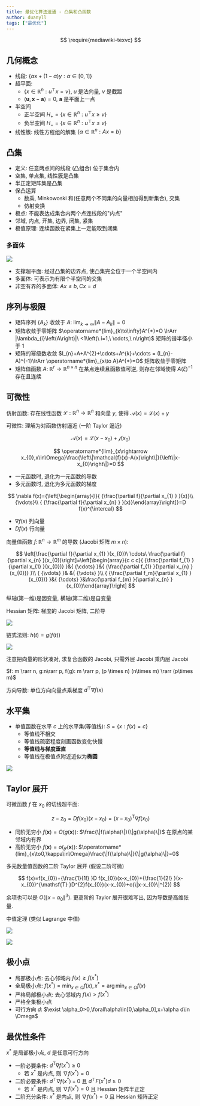 ```yaml
---
title: 最优化算法速通 - 凸集和凸函数
author: duanyll
tags: ["最优化"]
---
```


$$
\require{mediawiki-texvc}
$$

## 几何概念

- 线段: $\{\alpha x+(1-\alpha)y:\alpha\in[0,1]\}$
- 超平面:
  - $\{x\in\mathbb{R}^{n}:u^{\top}x=v\}$, $u$ 是法向量, $v$ 是截距
  - $\langle{\boldsymbol{u} },{\boldsymbol{x} }-{\boldsymbol{a} }\rangle=0$, $\boldsymbol{a}$ 是平面上一点
- 半空间
  - 正半空间 $H_{+}=\{x\in\mathbb{R}^{n}:u^{\top}x\geqslant v\}$
  - 负半空间 $H_{-}=\{x\in\mathbb{R}^{n}:u^{\top}x\leqslant v\}$
- 线性簇: 线性方程组的解集 $\{\alpha\in\mathbb{R}^{n}:A x=b\}$

## 凸集

- 定义: 任意两点间的线段 (凸组合) 位于集合内
- 空集, 单点集, 线性簇是凸集
- 半正定矩阵集是凸集
- 保凸运算
  - 数乘, Minkowoski 和(任意两个不同集的向量相加得到新集合), 交集
  - 仿射变换
- 极点: 不能表达成集合内两个点连线段的"内点"
- 邻域, 内点, 开集, 边界, 闭集, 紧集
- 极值原理: 连续函数在紧集上一定能取到闭集

### 多面体

![](https://cdn.duanyll.com/img/2022-12-03-19-57-30.png)

- 支撑超平面: 经过凸集的边界点, 使凸集完全位于一个半空间内
- 多面体: 可表示为有限个半空间的交集
- 非空有界的多面体: $Ax\leq b, Cx=d$

## 序列与极限

- 矩阵序列 $\{A_k\}$ 收敛于 $A$: $\operatorname*{lim}_{k\to\infty}\|A-A_{k}\|=0$
- 矩阵收敛于零矩阵 $\operatorname*{lim}_{k\to\infty}A^{*}=O \lrArr |\lambda_{i}\left(A\right)|\ <1\left(\ i=1,\ \cdots,\ n\right)$ 矩阵的谱半径小于 1
- 矩阵的幂级数收敛 $I_{n}+A+A^{2}+\cdots+A^{k}+\cdots = (I_{n}-A)^{-1}\lrArr \operatorname*{lim}_{x\to A}A^{*}=O$ 矩阵收敛于零矩阵
- 矩阵值函数 $A:\;{\mathbb{R} }^{r}\longrightarrow{\mathbb{R} }^{n\times n}$ 在某点连续且函数值可逆, 则存在邻域使得 $A\left(\xi\right)^{-1}$ 存在且连续

## 可微性

仿射函数: 存在线性函数 $\mathcal{L}:\mathbb{R}^{n}\to\mathbb{R}^{n}$ 和向量 $y$, 使得 ${\mathcal{A} }(x)={\mathcal{L} }(x)+y$

可微性: 理解为对函数仿射逼近 (一阶 Taylor 逼近)

$$
\mathcal{A}(x)=\mathcal{L}(x-x_{0})+\mathcal{f}(x_{0})
$$

$$
\operatorname*{lim}_{x\rightarrow x_{0},x\in\Omega}\frac{\left\|\mathcal{f}(x)-A(x)\right\|}{\left\|x-x_{0}\right\|}=0
$$

- 一元函数时, 退化为一元函数的导数
- 多元函数时, 退化为多元函数的梯度

$$
\nabla f(x)={\left[\begin{array}{l}{ {\frac{\partial f}{\partial x_{1} } }(x)}\\ {\vdots}\\ { {\frac{\partial f}{\partial x_{n} } }(x)}\end{array}\right]}=D f(x)^{\intercal}
$$

- $\nabla f(x)$ 列向量
- $Df(x)$ 行向量

向量值函数 $f\colon\mathbb{R}^{n}\to\mathbb{R}^{m}$ 的导数 (Jacobi 矩阵 $m\times n$):

$$
\left[\frac{\partial f}{\partial x_{1} }(x_{0})\ \cdots\ \frac{\partial f}{\partial x_{n} }(x_{0})\right]=\left[\begin{array}{c c c}{ {\frac{\partial f_{1} }{\partial x_{1} }(x_{0})} }&{ {\cdots} }&{ {\frac{\partial f_{1} }{\partial x_{n} }(x_{0})} }\\ { {\vdots} }& &{ {\vdots} }\\ { {\frac{\partial f_m}{\partial x_{1} }(x_{0})} }&{ {\cdots} }&\frac{\partial f_{m} }{\partial x_{n} }(x_{0})\end{array}\right]
$$

纵轴(第一维)是因变量, 横轴(第二维)是自变量

Hessian 矩阵: 梯度的 Jacobi 矩阵, 二阶导

![](https://cdn.duanyll.com/img/2022-12-03-20-28-07.png)

链式法则: $h(t)=g(f(t))$

![](https://cdn.duanyll.com/img/2022-12-03-20-35-13.png)

注意把向量的形状凑对, 求复合函数的 Jacobi, 只需外层 Jacobi 乘内层 Jacobi

$f: m \rarr n, g:n\rarr p, f(g): m \rarr p, (p \times n) (n\times m) \rarr (p\times m)$

方向导数: 单位方向向量点乘梯度 $d^{\top}\nabla f(x)$

## 水平集

- 单值函数在水平 $c$ 上的水平集(等值线): $S=\{x:f(x)=c\}$
  - 等值线不相交
  - 等值线疏密程度刻画函数变化快慢
  - **等值线与梯度垂直**
  - 等值线在极值点附近近似为**椭圆**

![](https://cdn.duanyll.com/img/2022-12-03-20-49-57.png)

## Taylor 展开

可微函数 $f$ 在 $x_0$ 的切线超平面: 

$$
z-z_{0}=D f(x_{0})(x-x_{0})=(x-x_{0})^{\mathsf{T} }\nabla f(x_{0})
$$

- 同阶无穷小 $f({\boldsymbol{x} })=O(g({\boldsymbol{x} }))$: $\frac{\|f(\alpha)\|}{\|g(\alpha)\|}$ 在原点的某邻域内有界
- 高阶无穷小 $f({\boldsymbol{x} })=o\left({\mathcal{g} }({\boldsymbol{x} })\right)$: $\operatorname*{lim}_{x\to0,\kappa\in\Omega}\frac{\|f(\alpha)\|}{\|g(\alpha)\|}=0$

多元数量值函数的二阶 Taylor 展开 (假设二阶可微)

$$
f(x)=f(x_{0})+{\frac{1}{1!} }D f(x_{0})(x-x_{0})+{\frac{1}{2!} }(x-x_{0})^{\mathsf{T} }D^{2}f(x_{0})(x-x_{0})+o(\|x-x_{0}\|^{2})
$$

余项也可以是 $O(\|x-\alpha_{0}\|^{3})$. 更高阶的 Taylor 展开很难写出, 因为导数是高维张量.

中值定理 (类似 Lagrange 中值)

![](https://cdn.duanyll.com/img/2022-12-03-21-04-26.png)

![](https://cdn.duanyll.com/img/2022-12-03-21-05-57.png)

## 极小点

- 局部极小点: 去心邻域内 $f(x)\geqslant f(x^{*})$
- 全局极小点: $f(x^*)=\min_{x\in\Omega}f(x), x^*=\arg\min_{x\in\Omega}f(x)$
- 严格局部极小点: 去心邻域内 $f(x)> f(x^{*})$
- 严格全集极小点
- 可行方向 $d$: $\exist \alpha_0>0,\forall\alpha\in[0,\alpha_0],x+\alpha d\in \Omega$

## 最优性条件

$x^*$ 是局部极小点, $d$ 是任意可行方向

- 一阶必要条件: $d^{\mathsf{T} }\nabla f(x^{*})\geq0$
  - 若 $x^*$ 是内点, 则 $\nabla f(x^{*})=0$
- 二阶必要条件: $d^{\top}\nabla f(x^{*})\;=\;0$ 且 $d^{\top}F(x^{*})d\geq0$
  - 若 $x^*$ 是内点, 则 $\nabla f(x^{*})=0$ 且 Hessian 矩阵半正定
- 二阶充分条件: $x^*$ 是内点, 则 $\nabla f(x^{*})=0$ 且 Hessian 矩阵正定